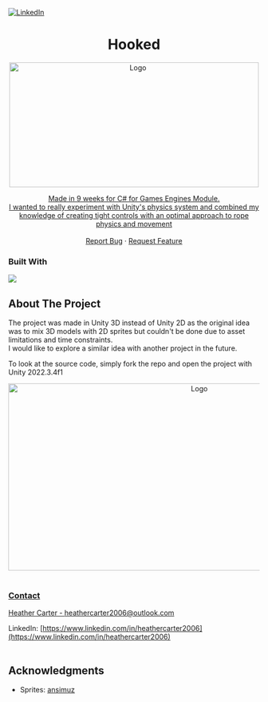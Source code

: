 <!-- Improved compatibility of back to top link: See: https://github.com/othneildrew/Best-README-Template/pull/73 -->
<a id="readme-top"></a>

<!-- PROJECT SHIELDS -->
<!--
[![Forks][forks-shield]][forks-url]
[![Stargazers][stars-shield]][stars-url]
[![Issues][issues-shield]][issues-url]
[![project_license][license-shield]][license-url]
-->
[![LinkedIn][linkedin-shield]][linkedin-url]

<!-- Project Title -->
<div align="center">

<h1 align="center">Hooked</h1>

  <a href="https://github.com/barter127/The-Tables-Turn">
    <img src="HookedExample.gif" alt="Logo" width="500" height="250">

  <p align="center">
    Made in 9 weeks for C# for Games Engines Module.
    <br />
    I wanted to really experiment with Unity's physics system and combined my knowledge of creating tight controls with an optimal approach to rope physics and movement
    <br />
    <br />
    <a href="https://github.com/barter127/The-Tables-Turn/issues/new?labels=bug&template=bug-report---.md">Report Bug</a>
    &middot;
    <a href="https://github.com/barter127/The-Tables-Turn/issues/new?labels=enhancement&template=feature-request---.md">Request Feature</a>
  </p>
</div>



### Built With
  <img src="https://skillicons.dev/icons?i=cs,unity" />

<!-- GETTING STARTED -->
## About The Project

The project was made in Unity 3D instead of Unity 2D as the original idea was to mix 3D models with 2D sprites but couldn't be done due to asset limitations and time constraints.<br />
I would like to explore a similar idea with another project in the future.<br />

To look at the source code, simply fork the repo and open the project with Unity 2022.3.4f1
<p align="center">
<a href="https://github.com/barter127/The-Tables-Turn">
<img src="Tables Turn 3D Demo.png" alt="Logo" width="750" height="375">
    <br />
    <br />
  </p>



<!-- CONTACT -->
### Contact

Heather Carter - heathercarter2006@outlook.com

LinkedIn: [https://www.linkedin.com/in/heathercarter2006](https://www.linkedin.com/in/heathercarter2006)
    <br />
    <br />


<!-- ACKNOWLEDGMENTS -->
## Acknowledgments

* Sprites: [ansimuz](https://ansimuz.itch.io/streets-of-fight)



<!-- MARKDOWN LINKS & IMAGES -->
<!-- https://www.markdownguide.org/basic-syntax/#reference-style-links -->
[contributors-shield]: https://img.shields.io/github/contributors/github_username/repo_name.svg?style=for-the-badge
[contributors-url]: https://github.com/github_username/repo_name/graphs/contributors
[forks-shield]: https://img.shields.io/github/forks/github_username/repo_name.svg?style=for-the-badge
[forks-url]: https://github.com/barter127/The-Tables-Turn/network/members
[stars-shield]: https://img.shields.io/github/stars/github_username/repo_name.svg?style=for-the-badge
[stars-url]: https://github.com/github_username/repo_name/stargazers
[issues-shield]: https://img.shields.io/github/issues/github_username/repo_name.svg?style=for-the-badge
[issues-url]: https://github.com/github_username/repo_name/issues
[license-shield]: https://img.shields.io/github/license/github_username/repo_name.svg?style=for-the-badge
[license-url]: https://github.com/github_username/repo_name/blob/master/LICENSE.txt
[linkedin-shield]: https://img.shields.io/badge/-LinkedIn-black.svg?style=for-the-badge&logo=linkedin&colorB=555
[linkedin-url]: https://www.linkedin.com/in/heathercarter2006
[product-screenshot]: images/screenshot.png
